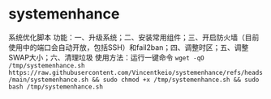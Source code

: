 # systemenhance
系统优化脚本
功能：一、升级系统；二、安装常用组件；三、开启防火墙（目前使用中的端口会自动开放，包括SSH）和fail2ban；四、调整时区；五、调整SWAP大小；六、清理垃圾
使用方法：运行一键命令 
`wget -qO /tmp/systemenhance.sh https://raw.githubusercontent.com/Vincentkeio/systemenhance/refs/heads/main/systemenhance.sh && sudo chmod +x /tmp/systemenhance.sh && sudo bash /tmp/systemenhance.sh
`

